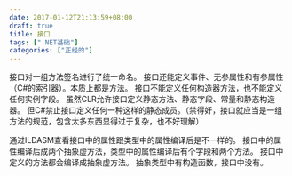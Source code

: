 ```yaml
---
date: 2017-01-12T21:13:59+08:00
draft: true
title: 接口
tags: [".NET基础"]
categories: ["正经的"]
---
```


接口对一组方法签名进行了统一命名。
接口还能定义事件、无参属性和有参属性（C#的索引器）。本质上都是方法。
接口不能定义任何构造器方法，也不能定义任何实例字段。
虽然CLR允许接口定义静态方法、静态字段、常量和静态构造器。
但C#禁止接口定义任何一种这样的静态成员。（禁得好，接口就应当是一组方法的规范，包含太多东西显得过于复杂，也不好理解）

通过ILDASM查看接口中的属性跟类型中的属性编译后是不一样的。
接口中的属性编译后成两个抽象虚方法，类型中的属性编译后有个字段和两个方法。
接口中定义的方法都会编译成抽象虚方法。
抽象类型中有构造函数，接口中没有。